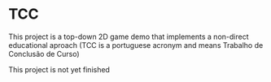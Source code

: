 # TCC
This project is a top-down 2D game demo that implements a non-direct educational  aproach
(TCC is a portuguese acronym and means Trabalho de Conclusão de Curso)

This project is not yet finished
